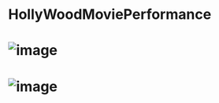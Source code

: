 # HollyWoodMoviePerformance
# ![image](https://github.com/charliethomasct82/HollyWoodMoviePerformance/assets/93368865/43427a93-6382-4cf9-8dfd-18b6f6a1156b)
# ![image](https://github.com/charliethomasct82/HollyWoodMoviePerformance/assets/93368865/14e5679b-6e2f-45a0-b749-586696c7d0dd)


